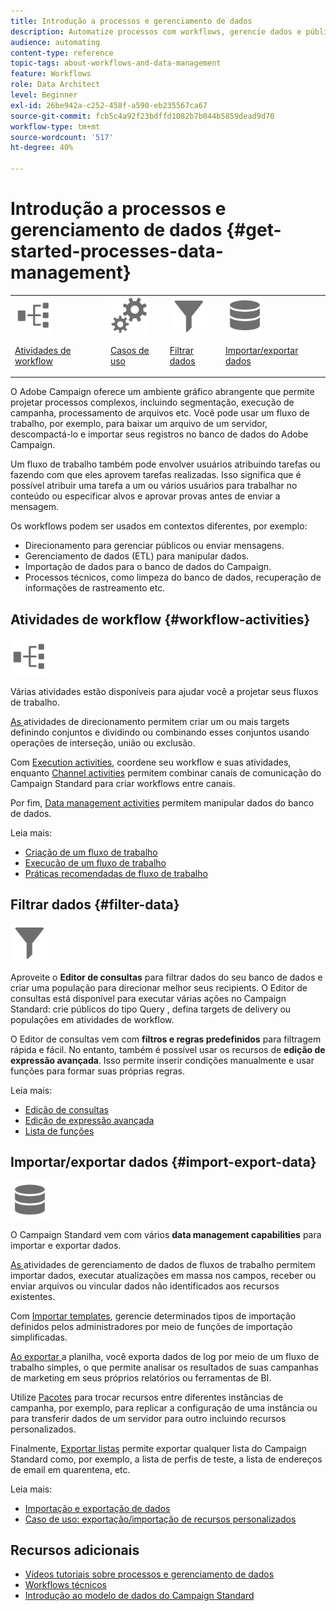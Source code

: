 ```yaml
---
title: Introdução a processos e gerenciamento de dados
description: Automatize processos com workflows, gerencie dados e públicos, envie mensagens e muito mais.
audience: automating
content-type: reference
topic-tags: about-workflows-and-data-management
feature: Workflows
role: Data Architect
level: Beginner
exl-id: 26be942a-c252-458f-a590-eb235567ca67
source-git-commit: fcb5c4a92f23bdffd1082b7b044b5859dead9d70
workflow-type: tm+mt
source-wordcount: '517'
ht-degree: 40%

---
```


# Introdução a processos e gerenciamento de dados {#get-started-processes-data-management}

<table>
<tr>
<td><img src="assets/do-not-localize/icon_workflows.svg" width="60px"><p><a href="#workflow-activities">Atividades de workflow</a></p></td><td><img src="assets/do-not-localize/icon_activities.svg" width="60px"><p><a href="../../automating/using/workflow-created-query-with-complement.md">Casos de uso</a></p></td><td><img src="assets/do-not-localize/icon_filter.svg" width="60px"><p><a href="#filter-data">Filtrar dados</a></p></td>
<td><img src="assets/do-not-localize/icon_manage.svg" width="60px"><p><a href="#import-export-data">Importar/exportar dados</a></p></td></tr>
</table>

O Adobe Campaign oferece um ambiente gráfico abrangente que permite projetar processos complexos, incluindo segmentação, execução de campanha, processamento de arquivos etc. Você pode usar um fluxo de trabalho, por exemplo, para baixar um arquivo de um servidor, descompactá-lo e importar seus registros no banco de dados do Adobe Campaign.

Um fluxo de trabalho também pode envolver usuários atribuindo tarefas ou fazendo com que eles aprovem tarefas realizadas. Isso significa que é possível atribuir uma tarefa a um ou vários usuários para trabalhar no conteúdo ou especificar alvos e aprovar provas antes de enviar a mensagem.

Os workflows podem ser usados em contextos diferentes, por exemplo:

* Direcionamento para gerenciar públicos ou enviar mensagens.
* Gerenciamento de dados (ETL) para manipular dados.
* Importação de dados para o banco de dados do Campaign.
* Processos técnicos, como limpeza do banco de dados, recuperação de informações de rastreamento etc.

## Atividades de workflow {#workflow-activities}

<img src="assets/do-not-localize/icon_workflows.svg" width="60px">

Várias atividades estão disponíveis para ajudar você a projetar seus fluxos de trabalho.

[As ](../../automating/using/about-targeting-activities.md) atividades de direcionamento permitem criar um ou mais targets definindo conjuntos e dividindo ou combinando esses conjuntos usando operações de interseção, união ou exclusão.

Com [Execution activities](../../automating/using/about-execution-activities.md), coordene seu workflow e suas atividades, enquanto [Channel activities](../../automating/using/about-channel-activities.md) permitem combinar canais de comunicação do Campaign Standard para criar workflows entre canais.

Por fim, [Data management activities](../../automating/using/about-data-management-activities.md) permitem manipular dados do banco de dados.

Leia mais:

* [Criação de um fluxo de trabalho](../../automating/using/building-a-workflow.md)
* [Execução de um fluxo de trabalho](../../automating/using/about-workflow-execution.md)
* [Práticas recomendadas de fluxo de trabalho](../../automating/using/best-practices-workflows.md)

## Filtrar dados {#filter-data}

<img src="assets/do-not-localize/icon_filter.svg" width="60px">

Aproveite o **Editor de consultas** para filtrar dados do seu banco de dados e criar uma população para direcionar melhor seus recipients. O Editor de consultas está disponível para executar várias ações no Campaign Standard: crie públicos do tipo Query , defina targets de delivery ou populações em atividades de workflow.

O Editor de consultas vem com **filtros e regras predefinidos** para filtragem rápida e fácil. No entanto, também é possível usar os recursos de **edição de expressão avançada**. Isso permite inserir condições manualmente e usar funções para formar suas próprias regras.

Leia mais:

* [Edição de consultas](../../automating/using/editing-queries.md)
* [Edição de expressão avançada](../../automating/using/advanced-expression-editing.md)
* [Lista de funções](../../automating/using/list-of-functions.md)

## Importar/exportar dados {#import-export-data}

<img src="assets/do-not-localize/icon_manage.svg" width="60px">

O Campaign Standard vem com vários **data management capabilities** para importar e exportar dados.

[As ](../../automating/using/about-data-management-activities.md) atividades de gerenciamento de dados de fluxos de trabalho permitem importar dados, executar atualizações em massa nos campos, receber ou enviar arquivos ou vincular dados não identificados aos recursos existentes.

Com [Importar templates](../../automating/using/importing-data-with-import-templates.md), gerencie determinados tipos de importação definidos pelos administradores por meio de funções de importação simplificadas.

[Ao exportar ](../../automating/using/exporting-logs.md) a planilha, você exporta dados de log por meio de um fluxo de trabalho simples, o que permite analisar os resultados de suas campanhas de marketing em seus próprios relatórios ou ferramentas de BI.

Utilize [Pacotes](../../automating/using/managing-packages.md) para trocar recursos entre diferentes instâncias de campanha, por exemplo, para replicar a configuração de uma instância ou para transferir dados de um servidor para outro incluindo recursos personalizados.

Finalmente, [Exportar listas](../../automating/using/exporting-lists.md) permite exportar qualquer lista do Campaign Standard como, por exemplo, a lista de perfis de teste, a lista de endereços de email em quarentena, etc.

Leia mais:

* [Importação e exportação de dados](../../automating/using/about-data-import-and-export.md)
* [Caso de uso: exportação/importação de recursos personalizados](../../automating/using/exporting-importing-custom-resources.md)

## Recursos adicionais

* [Vídeos tutoriais sobre processos e gerenciamento de dados](https://experienceleague.adobe.com/docs/campaign-standard-learn/tutorials/managing-processes-and-data/creating-a-workflow.html?lang=pt-BR)
* [Workflows técnicos](../../administration/using/technical-workflows.md)
* [Introdução ao modelo de dados do Campaign Standard](../../developing/using/get-started-data-model.md)
